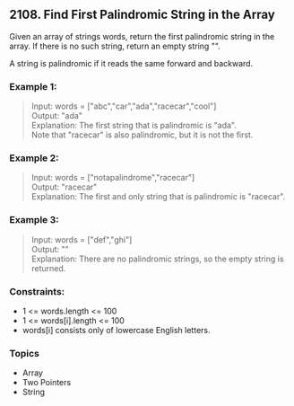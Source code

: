 ## 2108. Find First Palindromic String in the Array
Given an array of strings words, return the first palindromic string in the array. If there is no such string, return an empty string "".

A string is palindromic if it reads the same forward and backward.

### Example 1:

> Input: words = ["abc","car","ada","racecar","cool"]<br/>
> Output: "ada"<br/>
> Explanation: The first string that is palindromic is "ada".<br/>
> Note that "racecar" is also palindromic, but it is not the first.

### Example 2:

> Input: words = ["notapalindrome","racecar"]<br/>
> Output: "racecar"<br/>
> Explanation: The first and only string that is palindromic is "racecar".

### Example 3:

> Input: words = ["def","ghi"]<br/>
> Output: ""<br/>
> Explanation: There are no palindromic strings, so the empty string is returned.
 

### Constraints:

- 1 <= words.length <= 100<br/>
- 1 <= words[i].length <= 100<br/>
- words[i] consists only of lowercase English letters.

### Topics

- Array
- Two Pointers
- String

